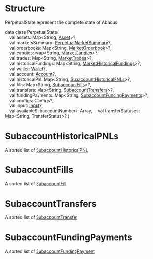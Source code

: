 # Structure

PerpetualState represent the complete state of Abacus

data class PerpetualState(  
&emsp;val assets: Map<String, [Asset](Assets.md)>?,  
&emsp;val marketsSummary: [PerpetualMarketSummary](PerpetualMarketSummary.md)?,  
&emsp;val orderbooks: Map<String, [MarketOrderbook](Market/MarketOrderbook.md)>?,  
&emsp;val candles: Map<String, [MarketCandles](Market/MarketCandles.md)>?,  
&emsp;val trades: Map<String, [MarketTrades](Market/MarketTrades.md)>?,  
&emsp;val historicalFundings: Map<String, [MarketHistoricalFundings](Market/MarketHistoricalFundings.md)>?,  
&emsp;val wallet: [Wallet](Wallet.md)?,  
&emsp;val account: [Account](Account.md)?,  
&emsp;val historicalPnl: Map<String, [SubaccountHistoricalPNLs](#SubaccountHistoricalPNLs)>?,  
&emsp;val fills: Map<String, [SubaccountFills](#SubaccountFills)>?,  
&emsp;val transfers: Map<String, [SubaccountTransfers](#SubaccountTransfers)>?,  
&emsp;val fundingPayments: Map<String, [SubaccountFundingPayments](#SubaccountFundingPayment)>?,  
&emsp;val configs: Configs?,  
&emsp;val input: [Input](Input.md)?,  
&emsp;val availableSubaccountNumbers: Array<Int>,
&emsp;val transferStatuses: Map<String, TransferStatus>?
)

# SubaccountHistoricalPNLs

A sorted list of [SubaccountHistoricalPNL](Subaccount/SubaccountHistoricalPNL.md)

# SubaccountFills

A sorted list of [SubaccountFill](Subaccount/SubaccountFill.md)

# SubaccountTransfers

A sorted list of [SubaccountTransfer](Subaccount/SubaccountTransfer.md)

# SubaccountFundingPayments

A sorted list of [SubaccountFundingPayment](Subaccount/SubaccountFundingPayment.md)

